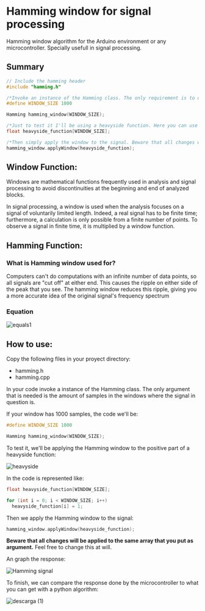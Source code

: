 # Hamming window for signal processing
Hamming window algorithm for the Arduino environment or any microcontroller. Specially usefull in signal processing.

## Summary

```cpp
// Include the hamming header
#include "hamming.h"

/*Invoke an instance of the Hamming class. The only requirement is to declare the size of the window in which the signal is*/
#define WINDOW_SIZE 1000

Hamming hamming_window(WINDOW_SIZE);

/*Just to test it I'll be using a heavyside function. Here you can use whatever function you want*/
float heavyside_function[WINDOW_SIZE];

/*Then simply apply the window to the signal. Beware that all changes will be applied to the same array that you put as argument.*/
hamming_window.applyWindow(heavyside_function);

```

## Window Function:
Windows are mathematical functions frequently used in analysis and signal processing to avoid discontinuities at the beginning and end of analyzed blocks.

In signal processing, a window is used when the analysis focuses on a signal of voluntarily limited length. Indeed, a real signal has to be finite time; furthermore, a calculation is only possible from a finite number of points. To observe a signal in finite time, it is multiplied by a window function.

## Hamming Function:

### What is Hamming window used for?
Computers can't do computations with an infinite number of data points, so all signals are "cut off" at either end. This causes the ripple on either side of the peak that you see. The hamming window reduces this ripple, giving you a more accurate idea of the original signal's frequency spectrum

### Equation
![equals1](https://latex.codecogs.com/png.image?\dpi{110}&space;\bg_white&space;H(n)&space;=&space;0.54&space;&plus;0.46&space;\cdot&space;cos[(\frac{2\pi}{N})\cdot&space;n])

## How to use:
Copy the following files in your proyect directory:

- hamming.h
- hamming.cpp

In your code invoke a instance of the Hamming class. The only argument that is needed is the amount of samples in the windows where the signal in question is.

If your window has 1000 samples, the code we'll be:

```cpp
#define WINDOW_SIZE 1000

Hamming hamming_window(WINDOW_SIZE);
```

To test it, we'll be applying the Hamming window to the positive part of a heavyside function:

![heavyside](https://user-images.githubusercontent.com/41343686/143053367-646a841e-d28a-4709-ae46-d2e3c9c4f358.png)

In the code is represented like:

```cpp
float heavyside_function[WINDOW_SIZE];

for (int i = 0; i < WINDOW_SIZE; i++)
  heavyside_function[i] = 1;
```

Then we apply the Hamming window to the signal:

```cpp
hamming_window.applyWindow(heavyside_function);
```

**Beware that all changes will be applied to the same array that you put as argument.** Feel free to change this at will.

An graph the response:

![Hamming signal](https://user-images.githubusercontent.com/41343686/143055453-394a9bf8-bb8f-4187-b8e5-73842fb995d7.png)

To finish, we can compare the response done by the microcontroller to what you can get with a python algorithm:

![descarga (1)](https://user-images.githubusercontent.com/41343686/143062527-1147f811-42ff-46bc-91c9-40008dfaf0b6.png)




